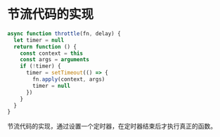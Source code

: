 # 节流代码的实现

```javascript
async function throttle(fn, delay) {
  let timer = null
  return function () {
    const context = this
    const args = arguments
    if (!timer) {
      timer = setTimeout(() => {
        fn.apply(context, args)
        timer = null
      })
    }
  }
}
```

节流代码的实现，通过设置一个定时器，在定时器结束后才执行真正的函数。
